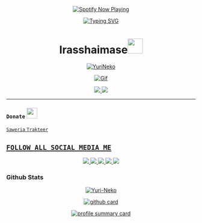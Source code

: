 <p align="center">
  <a href="https://spotify-github-profile.kittinanx.com/api/view.svg?uid=31etnccie4jk2etanwluope5mw4u&redirect=true">
    <img src="https://spotify-github-profile.kittinanx.com/api/view.svg?uid=31etnccie4jk2etanwluope5mw4u&cover_image=true&theme=default&show_offline=true&background_color=121212&interchange=true&bar_color_cover=true" alt="Spotify Now Playing" />
  </a>
</p>

<p align="center">
  <a href="https://github.com/Yuri-Neko">
    <img src="http://readme-typing-svg.herokuapp.com?color=ffc012&center=true&vCenter=true&multiline=false&lines=My+Name+is+Kyouka+Hashiba;I+Am+15+Years+Old;I+live+In+Indonesia;Don't+bully+me+≧▽≦" alt="Typing SVG">
  </a>
</p>

<h1 align="center">Irasshaimase<img src="https://i.pinimg.com/originals/6d/cd/94/6dcd94c7c4bf4800648ef7cbe0113c33.gif" width="40px" alt=""><br></h1>

<p align="center">
  <a href="https://yuri-neko.github.io/">
    <img src="https://readme-typing-svg.herokuapp.com?size=13&width=275&lines=Selamat+Datang+Di+Github+KyoukaHashiba+🤗" alt="YuriNeko" />
  </a>
</p>

<p align="center">
  <a href="https://github.com/Yuri-Neko">
    <img src="https://c.tenor.com/n8X8R46rIk0AAAAd/kanna.gif" alt="Gif" />
  </a>
</p>

<p align="center">
  <a href="https://github.com/Yuri-Neko">
    <img src="https://cardivo.vercel.app/api?name=Kyouka%20Hashiba&description=Hai,%20Aku%20Kyouka%20dan%20Aku%20Hanya%20seorang%20programmer%20biasa%20masih%20belajar.%20Hobiku%20Adalah%20Nonton%20Anime%20:3&image=https://static.wikia.nocookie.net/the-muse-list/images/8/8e/SHIDO.jpg/revision/latest?cb=20200606024545&usqp=CAU&usqp=CAU&backgroundColor=%23ecf0f1&instagram=admin_kyouka&github=Yuri-Neko&pattern=leaf&colorPattern=%23eaeaea" />
  </a>
  <a href="https://github.com/Yuri-Neko">
    <img src="https://cardivo.vercel.app/api?name=Aku%20Sangat%20suka%20Menonton%20Anime:)&&description=%20%20%20%20%20%20%20%20%20%20%20%20%20%20%20%20%20%20%20%20%20%20%20%20%20%20%20%20%20%20%20%20%20%20%20%20%20%20%20%20%20%20%20%20%20%20%20%20%20%20%20%20%20%20%20%20%20%20%20%20%20%20%20%20%20%20%20%20%20%20%20%20%20%20%20%20%20%20%20%20%20%20%20%20%20%20%20%20%20%20%20%20%20%20%20%20%20%20%20%20%20%20%20%20%20%20%20%20%20%20%20&image=https://wallpapercave.com/wp/wp9396919.jpg&usqp=CAU&usqp=CAU&backgroundColor=%23ecf0f1" />
  </a>
</p>


------

### ```Donate``` <img src="https://github.com/TheDudeThatCode/TheDudeThatCode/blob/master/Assets/coin.gif" width="28" height="28">
<a href="https://saweria.co/YuriNeko"> ```Saweria```
<a href="https://trakteer.id/Yuri-Neko"/> ```Trakteer```

## ```FOLLOW ALL SOCIAL MEDIA ME```
<p align="center">
  <a href="https://instagram.com/admin_kyouka">
    <img src="https://img.shields.io/badge/Instagram-E4405F?style=for-the-badge&logo=instagram&logoColor=white"/> 
  </a>
  <a href="https://wa.me/6283825121214">
    <img src="https://img.shields.io/badge/WhatsApp-25D366?style=for-the-badge&logo=whatsapp&logoColor=white" />
  </a>
  <a href="https://youtube.com/channel/UColzqD-h69GCGWitfF8UJhw">
    <img src="https://img.shields.io/badge/YouTube Neko-ff0000?style=for-the-badge&logo=youtube&logoColor=ff000000&link=https://youtube.com/NekoYuri" />
  </a>
  <a href="https://tiktok.com/@hiro_0163">
    <img src="https://img.shields.io/badge/Tiktok Neko-black?style=for-the-badge&logo=tiktok&logoColor=ff000000&link=https://tiktok.com/@hiro_0163" />
  </a>
  <a href="https://github.com/Yuri-Neko">
    <img src="https://img.shields.io/badge/Github Neko-8A2BE2?style=for-the-badge&logo=Github&logoColor=000000&link=https://github.com/Yuri-Neko" />
  </a>
</p>

### Github Stats 

<p align="center">
  <a href="https://github.com/Yuri-Neko">
    <img src="https://github-readme-stats.vercel.app/api/top-langs?username=Yuri-Neko&show_icons=true&locale=en&layout=compact" alt="Yuri-Neko" />
  </a>
</p>

<p align="center">
  <a href="https://github.com/Yuri-Neko">
    <img src="https://github-readme-stats.vercel.app/api?username=Yuri-Neko&show_icons=true&theme=radical" alt="github card" />
  </a>
</p>

<p align="center">
  <a href="https://github.com/Yuri-Neko">
    <img src="https://github-profile-summary-cards.vercel.app/api/cards/profile-details?username=Yuri-Neko&theme=monokai" alt="profile summary card" />
  </a>
</p>
